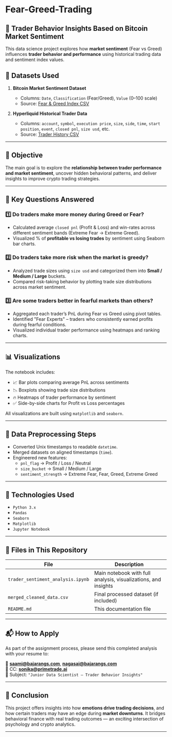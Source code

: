 # Fear-Greed-Trading
## 🧠 Trader Behavior Insights Based on Bitcoin Market Sentiment

This data science project explores how **market sentiment** (Fear vs Greed) influences **trader behavior and performance** using historical trading data and sentiment index values.

## 📁 Datasets Used

1. **Bitcoin Market Sentiment Dataset**
   - Columns: `Date`, `Classification` (Fear/Greed), `Value` (0–100 scale)
   - Source: [Fear & Greed Index CSV](https://drive.google.com/file/d/1PgQC0tO8XN-wqkNyghWc_-mnrYv_nhSf/view)

2. **Hyperliquid Historical Trader Data**
   - Columns: `account`, `symbol`, `execution price`, `size`, `side`, `time`, `start position`, `event`, `closed pnl`, `size usd`, etc.
   - Source: [Trader History CSV](https://drive.google.com/file/d/1IAfLZwu6rJzyWKgBToqwSmmVYU6VbjVs/view)

---

## 🎯 Objective

The main goal is to explore the **relationship between trader performance and market sentiment**, uncover hidden behavioral patterns, and deliver insights to improve crypto trading strategies.

---

## 🔎 Key Questions Answered

### 1️⃣ Do traders make more money during **Greed** or **Fear**?

- Calculated average `closed pnl` (Profit & Loss) and win-rates across different sentiment bands (Extreme Fear → Extreme Greed).
- Visualized % of **profitable vs losing trades** by sentiment using Seaborn bar charts.

### 2️⃣ Do traders take **more risk** when the market is greedy?

- Analyzed trade sizes using `size usd` and categorized them into **Small / Medium / Large** buckets.
- Compared risk-taking behavior by plotting trade size distributions across market sentiment.

### 3️⃣ Are some traders **better in fearful markets** than others?

- Aggregated each trader’s PnL during Fear vs Greed using pivot tables.
- Identified "Fear Experts" – traders who consistently earned profits during fearful conditions.
- Visualized individual trader performance using heatmaps and ranking charts.

---

## 📊 Visualizations

The notebook includes:
- 📈 Bar plots comparing average PnL across sentiments
- 📉 Boxplots showing trade size distributions
- 🔥 Heatmaps of trader performance by sentiment
- ✅ Side-by-side charts for Profit vs Loss percentages

All visualizations are built using `matplotlib` and `seaborn`.

---

## 🧹 Data Preprocessing Steps

- Converted Unix timestamps to readable `datetime`.
- Merged datasets on aligned timestamps (`time`).
- Engineered new features:
  - `pnl_flag` → Profit / Loss / Neutral
  - `size_bucket` → Small / Medium / Large
  - `sentiment_strength` → Extreme Fear, Fear, Greed, Extreme Greed

---

## 🚀 Technologies Used

- `Python 3.x`
- `Pandas`
- `Seaborn`
- `Matplotlib`
- `Jupyter Notebook`

---

## 📁 Files in This Repository

| File | Description |
|------|-------------|
| `trader_sentiment_analysis.ipynb` | Main notebook with full analysis, visualizations, and insights |
| `merged_cleaned_data.csv` | Final processed dataset (if included) |
| `README.md` | This documentation file |

---

## 📬 How to Apply

As part of the assignment process, please send this completed analysis with your resume to:

📧 **saami@bajarangs.com**, **nagasai@bajarangs.com**  
📩 CC: **sonika@primetrade.ai**  
📌 Subject: `"Junior Data Scientist – Trader Behavior Insights"`

---

## 🏁 Conclusion

This project offers insights into how **emotions drive trading decisions**, and how certain traders may have an edge during **market downturns**. It bridges behavioral finance with real trading outcomes — an exciting intersection of psychology and crypto analytics.

---

